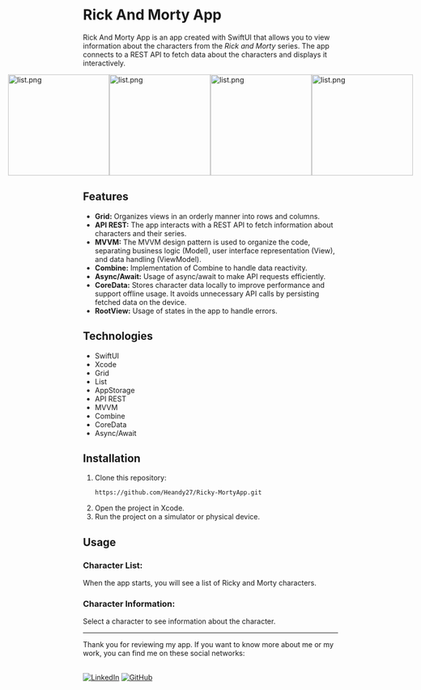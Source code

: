 # Rick And Morty App

Rick And Morty App is an app created with SwiftUI that allows you to view information about the characters from the *Rick and Morty* series. 
The app connects to a REST API to fetch data about the characters and displays it interactively.

<div style="display: flex; justify-content: center; align-items: center;">
<img src="https://i.postimg.cc/1XSSPYZG/list.png" alt="list.png" width="200">
<img src="https://i.postimg.cc/8CsPn31s/grid.png" alt="list.png" width="200">
<img src="https://i.postimg.cc/L6HSb7DR/Detail.png" alt="list.png" width="200">
<img src="https://i.postimg.cc/LXLScFG4/Searchbar.png" alt="list.png" width="200">
</div>

## Features

- **Grid:** Organizes views in an orderly manner into rows and columns.
- **API REST:** The app interacts with a REST API to fetch information about characters and their series.
- **MVVM:** The MVVM design pattern is used to organize the code, separating business logic (Model), user interface representation (View), and data handling (ViewModel).
- **Combine:** Implementation of Combine to handle data reactivity.
- **Async/Await:** Usage of async/await to make API requests efficiently.
- **CoreData:** Stores character data locally to improve performance and support offline usage. It avoids unnecessary API calls by persisting fetched data on the device.
- **RootView:** Usage of states in the app to handle errors.

## Technologies

- SwiftUI
- Xcode
- Grid
- List
- AppStorage
- API REST
- MVVM
- Combine
- CoreData
- Async/Await

## Installation

1. Clone this repository:
   ```bash
   https://github.com/Heandy27/Ricky-MortyApp.git
   ```
2. Open the project in Xcode.
3. Run the project on a simulator or physical device.

## Usage

### Character List:
When the app starts, you will see a list of Ricky and Morty characters.

### Character Information:
Select a character to see information about the character.

<hr></hr>
Thank you for reviewing my app. If you want to know more about me or my work, you can find me on these social networks:<br></br>

[![LinkedIn](https://img.shields.io/badge/LinkedIn-%230077B5.svg?logo=linkedin&logoColor=white)](https://www.linkedin.com/in/heandy27/) 
[![GitHub](https://img.shields.io/badge/GitHub-%23121011.svg?logo=github&logoColor=white)](https://github.com/Heandy27)
